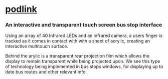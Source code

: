 # [podlink](http://podlink.tech)

### An interactive and transparent touch screen bus stop interface

Using an array of 40 Infrared LEDs and an infrared camera, a users finger is tracked as it comes in contact with with a sheet of acrylic, creating an interactive multitouch surface.

Behind the arylic is a transparent rear projection film which allows the display to remain transparent while being projected upon. We see this type of technology being implemented in bus stops windows, for displaying up to date bus routes and other relevant info.
